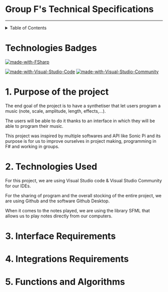 #  Group F's Technical Specifications 

---

<details>
<summary>Table of Contents</summary>
 
- [Technologies Badges](#technologies-badges)
- [1. Purpose of the Project](#1-purpose-of-the-project)
- [2. Technologies Used](#2-technologies-used)
- [3. Interface Requirements](#3-interface-requirements)
- [4. Integrations Requirements](#4-integrations-requirements)
- [5. Functions and Algorithms](#5-functions-and-algorithms)
</details>


# Technologies Badges

[![made-with-FSharp](https://img.shields.io/badge/Languages%20Used:-FSharp-007acc.svg)](https://fsharp.org)

[![made-with-Visual-Studio-Code](https://img.shields.io/badge/Softwares%20Used:-Visual%20Studio%20Code-0078d7.svg)](https://code.visualstudio.com) [![made-with-Visual-Studio-Community](https://img.shields.io/badge/Visual%20Studio%20Community-5d2b90.svg)](https://visualstudio.microsoft.com/vs/community/)

# 1. Purpose of the project

  The end goal of the project is to have a synthetiser that let users program a music (note, scale, amplitude, length, effects,...).

  The users will be able to do it thanks to an interface in which they will be able to program their music.
  
  This project was inspired by multiple softwares and API like Sonic Pi and its purpose is for us to improve ourselves in project making, programming in F# and working in groups.
  
# 2. Technologies Used

  For this project, we are using Visual Studio code & Visual Studio Community for our IDEs.
  
  For the sharing of program and the overall stocking of the entire project, we are using Github and the software Github Desktop.
  
  When it comes to the notes played, we are using the library SFML that allows us to play notes directly from our computers.
  

# 3. Interface Requirements

# 4. Integrations Requirements

# 5. Functions and Algorithms
